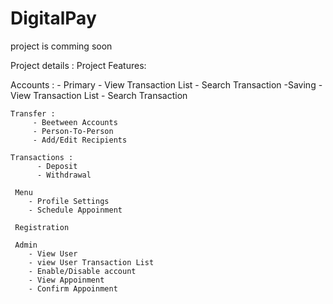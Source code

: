 # DigitalPay
project is comming soon

Project details :
 Project Features:
   
   Accounts :
      - Primary
          - View Transaction List
          - Search Transaction
      -Saving
          - View Transaction List
          - Search Transaction
    
    Transfer :
         - Beetween Accounts
         - Person-To-Person
         - Add/Edit Recipients
    
    Transactions :
          - Deposit
          - Withdrawal
     
     Menu
        - Profile Settings
        - Schedule Appoinment

     Registration
     
     Admin 
        - View User
        - view User Transaction List
        - Enable/Disable account
        - View Appoinment
        - Confirm Appoinment

